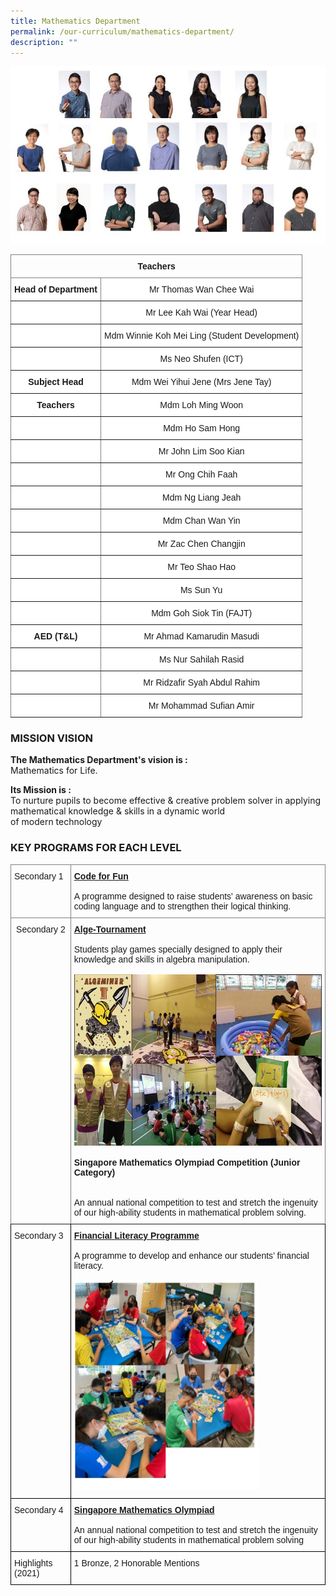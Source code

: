 ```yaml
---
title: Mathematics Department
permalink: /our-curriculum/mathematics-department/
description: ""
---
```

![](/images/Math%20Dept.jpg)

<style type="text/css">
.tg  {border-collapse:collapse;border-spacing:0;}
.tg td{border-color:black;border-style:solid;border-width:1px;font-family:Arial, sans-serif;font-size:14px;
  overflow:hidden;padding:10px 5px;word-break:normal;}
.tg th{border-color:black;border-style:solid;border-width:1px;font-family:Arial, sans-serif;font-size:14px;
  font-weight:normal;overflow:hidden;padding:10px 5px;word-break:normal;}
.tg .tg-fyfk{background-color:#FFF;border-color:inherit;font-weight:bold;text-align:center;vertical-align:top}
.tg .tg-c3ow{border-color:inherit;text-align:center;vertical-align:top}
.tg .tg-nbj5{background-color:#FFF;border-color:inherit;text-align:center;vertical-align:top}
</style>
<table class="tg">
<thead>
  <tr>
    <th class="tg-c3ow" colspan="2"><span style="font-weight:bold">Teachers</span></th>
  </tr>
</thead>
<tbody>
  <tr>
    <td class="tg-fyfk">Head of Department</td>
    <td class="tg-nbj5">Mr Thomas Wan Chee Wai</td>
  </tr>
  <tr>
    <td class="tg-nbj5"> </td>
    <td class="tg-nbj5">Mr Lee Kah Wai (Year Head)</td>
  </tr>
  <tr>
    <td class="tg-nbj5"> </td>
    <td class="tg-nbj5">Mdm Winnie Koh Mei Ling (Student Development)</td>
  </tr>
  <tr>
    <td class="tg-nbj5"> </td>
    <td class="tg-nbj5">Ms Neo Shufen (ICT)</td>
  </tr>
  <tr>
    <td class="tg-fyfk">Subject Head</td>
    <td class="tg-nbj5">Mdm Wei Yihui Jene (Mrs Jene Tay)</td>
  </tr>
  <tr>
    <td class="tg-fyfk">Teachers</td>
    <td class="tg-nbj5">Mdm Loh Ming Woon</td>
  </tr>
  <tr>
    <td class="tg-nbj5"> </td>
    <td class="tg-nbj5">Mdm Ho Sam Hong</td>
  </tr>
  <tr>
    <td class="tg-nbj5"> </td>
    <td class="tg-nbj5">Mr John Lim Soo Kian</td>
  </tr>
  <tr>
    <td class="tg-nbj5"> </td>
    <td class="tg-nbj5">Mr Ong Chih Faah</td>
  </tr>
  <tr>
    <td class="tg-nbj5"> </td>
    <td class="tg-nbj5">Mdm Ng Liang Jeah</td>
  </tr>
  <tr>
    <td class="tg-nbj5"> </td>
    <td class="tg-nbj5">Mdm Chan Wan Yin</td>
  </tr>
  <tr>
    <td class="tg-nbj5"> </td>
    <td class="tg-nbj5">Mr Zac Chen Changjin</td>
  </tr>
  <tr>
    <td class="tg-nbj5"> </td>
    <td class="tg-nbj5">Mr Teo Shao Hao</td>
  </tr>
  <tr>
    <td class="tg-nbj5"> </td>
    <td class="tg-nbj5">Ms Sun Yu</td>
  </tr>
  <tr>
    <td class="tg-nbj5"> </td>
    <td class="tg-nbj5">Mdm Goh Siok Tin (FAJT)</td>
  </tr>
  <tr>
    <td class="tg-fyfk">AED (T&amp;L)</td>
    <td class="tg-nbj5">Mr Ahmad Kamarudin Masudi</td>
  </tr>
  <tr>
    <td class="tg-nbj5"> </td>
    <td class="tg-nbj5">Ms Nur Sahilah Rasid</td>
  </tr>
  <tr>
    <td class="tg-nbj5"> </td>
    <td class="tg-nbj5">Mr Ridzafir Syah Abdul Rahim</td>
  </tr>
  <tr>
    <td class="tg-nbj5"> </td>
    <td class="tg-nbj5">Mr Mohammad Sufian Amir</td>
  </tr>
</tbody>
</table>

### MISSION VISION

**The Mathematics Department's vision is :**   <br>
Mathematics for Life.   
  
**Its Mission is :**   <br>
To nurture pupils to become effective & creative problem solver in applying mathematical knowledge & skills in a dynamic world   <br>
of modern technology

### KEY PROGRAMS FOR EACH LEVEL

<style type="text/css">
.tg  {border-collapse:collapse;border-spacing:0;}
.tg td{border-color:black;border-style:solid;border-width:1px;font-family:Arial, sans-serif;font-size:14px;
  overflow:hidden;padding:10px 5px;word-break:normal;}
.tg th{border-color:black;border-style:solid;border-width:1px;font-family:Arial, sans-serif;font-size:14px;
  font-weight:normal;overflow:hidden;padding:10px 5px;word-break:normal;}
.tg .tg-c3ow{border-color:inherit;text-align:center;vertical-align:top}
.tg .tg-0pky{border-color:inherit;text-align:left;vertical-align:top}
.tg .tg-0lax{text-align:left;vertical-align:top}
</style>
<table class="tg">
<thead>
  <tr>
    <th class="tg-0pky">Secondary 1</th>
    <th class="tg-0pky"><span style="font-weight:bold;font-style:normal;text-decoration:underline">Code for Fun</span><br><br><span style="font-weight:400;font-style:normal">A programme designed to raise students' awareness on basic coding language and to strengthen their logical thinking.</span></th>
  </tr>
</thead>
<tbody>
  <tr>
    <td class="tg-c3ow">Secondary 2</td>
    <td class="tg-0pky"><span style="font-weight:bold;text-decoration:underline">Alge-Tournament</span><br><br><span style="font-weight:400;font-style:normal">Students play games specially designed to apply their knowledge and skills in algebra manipulation.</span><br><br><img src="/images/maths4.jpg" alt="maths4.png.jpg" width="570" height="274"><br><br><span style="font-weight:bold">Singapore Mathematics Olympiad Competition (Junior Category)</span><br><br><br><span style="font-weight:400;font-style:normal">An annual national competition to test and stretch the ingenuity of our high-ability students in mathematical problem solving.</span><br></td>
  </tr>
  <tr>
    <td class="tg-0lax">Secondary 3</td>
    <td class="tg-0lax"><span style="font-weight:bold;text-decoration:underline">Financial Literacy Programme</span><br><br><span style="font-weight:400;font-style:normal">A programme to develop and enhance our students’ financial literacy.</span><br><br><img src="/images/MAth%20sec%203%20key%20programs.png" alt="MAth sec 3 key programs.PNG" width="295" height="335"></td>
  </tr>
  <tr>
    <td class="tg-0lax"><span style="font-style:normal">Secondary 4</span></td>
    <td class="tg-0lax"><span style="font-weight:bold;text-decoration:underline">Singapore Mathematics Olympiad</span><br><br><span style="font-weight:400;font-style:normal">An annual national competition to test and stretch the ingenuity of our high-ability students in mathematical problem solving</span></td>
  </tr>
  <tr>
    <td class="tg-0lax"><span style="font-style:normal">Highlights (2021)</span></td>
    <td class="tg-0lax"><span style="font-weight:400;font-style:normal">1 Bronze, 2 Honorable Mentions</span></td>
  </tr>
</tbody>
</table>
